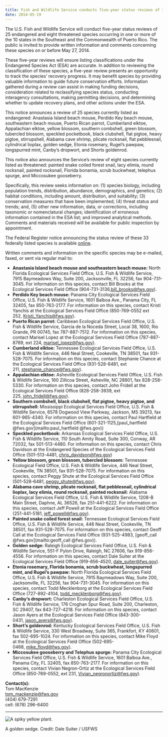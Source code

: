 ```yaml
---
title: Fish and Wildlife Service conducts five-year status reviews of 33 southeastern species
date: 2014-05-19
---
```


The U.S. Fish and Wildlife Service will conduct five-year status reviews of 25 endangered and eight threatened species occurring in one or more of the 10 states in the Southeast and the Commonwealth of Puerto Rico. The public is invited to provide written information and comments concerning these species on or before May 27, 2014.

These five-year reviews will ensure listing classifications under the Endangered Species Act (ESA) are accurate. In addition to reviewing the classification of these species, a five-year review presents an opportunity to track the species’ recovery progress. It may benefit species by providing valuable information to guide future conservation efforts. Information gathered during a review can assist in making funding decisions, consideration related to reclassifying species status, conducting interagency consultations, making permitting decisions, and determining whether to update recovery plans, and other actions under the ESA.

This notice announces a review of 25 species currently listed as endangered: Anastasia Island beach mouse, Perdido Key beach mouse, southeastern beach mouse, Puerto Rican parrot, Cumberland elktoe, Appalachian elktoe, yellow blossom, southern combshell, green blossom, tubercled blossom, speckled pocketbook, black clubshell, flat pigtoe, heavy pigtoe, stirrupshell, Alabama cave shrimp, plicate rocksnail, flat pebblesnail, cylindrical lioplax, golden sedge, Etonia rosemary, Rugel’s pawpaw, longspurred mint, Canby’s dropwort, and Shorts goldenrod.

This notice also announces the Service’s review of eight species currently listed as threatened: painted snake coiled forest snail, lacy elimia, round rocksnail, painted rocksnail, Florida bonamia, scrub buckwheat, telephus spurge, and Miccosukee gooseberry.

Specifically, this review seeks information on: (1) species biology, including population trends, distribution, abundance, demographics, and genetics; (2) habitat conditions, including amount, distribution, and suitability; (3) conservation measures that have been implemented; (4) threat status and trends; and, (5) other new information, data, or corrections, including taxonomic or nomenclatural changes; identification of erroneous information contained in the ESA list; and improved analytical methods. Comments and materials received will be available for public inspection by appointment.

The Federal Register notice announcing the status review of these 33 federally listed species is available [online](https://www.federalregister.gov/articles/2014/03/25/2014-06502/endangered-and-threatened-wildlife-and-plants-5-year-status-reviews-of-33-southeastern-species).

Written comments and information on the specific species may be e-mailed, faxed, or sent via regular mail to:

*   **Anastasia Island beach mouse and southeastern beach mouse:** North Florida Ecological Services Field Office, U.S. Fish & Wildlife Service, 7915 Baymeadows Way, Suite 200, Jacksonville, FL 32256, fax 904-731-3045\. For information on this species, contact Bill Brooks at the Ecological Services Field Office (904-731-3136,[bill_brooks@fws.gov](mailto:bill_brooks@fws.gov)).
*   **Perdido Key beach mouse:** Panama City Ecological Services Field Office, U.S. Fish & Wildlife Service, 1601 Balboa Ave., Panama City, FL 32405, fax 850-763-2177\. For information on this species, contact Kristi Yanchis at the Ecological Services Field Office (850-769-0552 ext 252, [Kristi_Yanchis@fws.gov](mailto:Kristi_Yanchis@fws.gov)).
*   **Puerto Rican parrot:** Caribbean Ecological Services Field Office, U.S. Fish & Wildlife Service, Garcia de la Noceda Street, Local 38, 1600, Rio Grande, PR 00745, fax 787-887-7512\. For information on this species, contact Marisel Lopez at the Ecological Services Field Office (787-887-8769, ext 224, [marisel_lopez@fws.gov](mailto:marisel_lopez@fws.gov)).
*   **Cumberland elktoe:** Tennessee Ecological Services Field Office, U.S. Fish & Wildlife Service, 446 Neal Street, Cookeville, TN 38501, fax 931-528-7075\. For information on this species, contact Stephanie Chance at the Ecological Services Field Office (931-528-6481, ext 211, [stephanie_chance@fws.gov](mailto:stephanie_chance@fws.gov)).
*   **Appalachian elktoe:** Asheville Ecological Services Field Office, U.S. Fish & Wildlife Service, 160 Zillicoa Street, Asheville, NC 28801, fax 828-258-5330\. For information on this species, contact John Fridell at the Ecological Services Field Office (828-258-3939, ext 225, [john_fridell@fws.gov](mailto:john_fridell@fws.gov)).
*   **Southern combshell, black clubshell, flat pigtoe, heavy pigtoe, and stirrupshell:** Mississippi Ecological Services Field Office, U.S. Fish & Wildlife Service, 6578 Dogwood View Parkway, Jackson, MS 39213, fax 601-965-4340\. For information on this species, contact Paul Hartfield at the Ecological Services Field Office (601-321-1125,[paul_hartfield @fws.gov](mailto:paul_hartfield @fws.gov))
*   **Speckled pocketbook:** Arkansas Ecological Services Field Office, U.S. Fish & Wildlife Service, 110 South Amity Road, Suite 300, Conway, AR 72032, fax 501-513-4480\. For information on this species, contact Chris Davidson at the Endangered Species of the Ecological Services Field Office (501-513-4481, [chris_davidson@fws.gov](mailto:chris_davidson@fws.gov))
*   **Yellow blossom, green blossom, tubercled blossom:** Tennessee Ecological Field Office, U.S. Fish & Wildlife Service, 446 Neal Street, Cookeville, TN 38501, fax 931-528-7075\. For information on this species, contact Peggy Shute at the Ecological Services Field Office (501-528-6481, [peggy_shute@fws.gov](mailto:peggy_shute@fws.gov)).
*   **Alabama cave shrimp, plicate rocksnail, flat pebblesnail, cylindrical lioplax, lacy elimia, round rocksnail, painted rocksnail:** Alabama Ecological Services Field Office, U.S. Fish & Wildlife Service, 1208-B Main Street, Daphne, AL 36526, fax 251-441-6222\. For information on this species, contact Jeff Powell at the Ecological Services Field Office (251-441-5181, [jeff_powell@fws.gov](mailto:jeff_powell@fws.gov)).
*   **Painted snake coiled forest snail:** Tennessee Ecological Services Field Office, U.S. Fish & Wildlife Service, 446 Neal Street, Cookeville, TN 38501, fax 931-528-7075\. For information on this species, contact Geoff Call at the Ecological Services Field Office (931-525-4983, [geoff_call @fws.gov](mailto:geoff_call @fws.gov)).
*   **Golden sedge:** Raleigh Ecological Services Field Office, U.S. Fish & Wildlife Service, 551-F Pylon Drive, Raleigh, NC 27606, fax 919-856-4556\. For information on this species, contact Dale Suiter at the Ecological Services Field Office (919-856-4520, [dale_suiter@fws.gov](mailto:dale_suiter@fws.gov)).
*   **Etonia rosemary, Florida bonamia, scrub buckwheat, longspurred mint, and Rugel’s pawpaw:** North Florida Ecological Services Field Office, U.S. Fish & Wildlife Service, 7915 Baymeadows Way, Suite 200, Jacksonville, FL 32256, fax 904-731-3045\. For information on this species, contact Todd Mecklenborg at the Ecological Services Field Office (727-892-4104, [todd_mecklenborg@fws.gov](mailto:todd_mecklenborg@fws.gov)).
*   **Canby’s dropwort:** Charleston Ecological Services Field Office, U.S. Fish & Wildlife Service, 176 Croghan Spur Road, Suite 200, Charleston, SC 29407, fax 843-727-4218\. For information on this species, contact Jason Ayers at the Ecological Services Field Office (843-300-0431, [jason_ayers@fws.gov](mailto:jason_ayers@fws.gov)).
*   **Short’s goldenrod:** Kentucky Ecological Services Field Office, U.S. Fish & Wildlife Service, 330 West Broadway, Suite 365, Frankfort, KY 40601, fax 502-695-1024\. For information on this species, contact Mike Floyd at the Ecological Services Field Office (502-695-0468, [mike_floyd@fws.gov](mailto:mike_floyd@fws.gov)).
*   **Miccosukee gooseberry and Telephus spurge:** Panama City Ecological Services Field Office, U.S. Fish & Wildlife Service, 1601 Balboa Ave., Panama City, FL 32405, fax 850-763-2177\. For information on this species, contact Vivian Negron-Ortiz at the Ecological Services Field Office (850-769-0552, ext 231, [Vivian_negronortiz@fws.gov](mailto:Vivian_negronortiz@fws.gov)).

**Contact(s):**  
Tom MacKenzie  
[tom_mackenzie@fws.gov](mailto:tom_mackenzie@fws.gov)  
(404) 679-7291  
cell: (678) 296-6400

* * *

![A spiky yellow plant.](images/newsUploads/newsThumbs/newsImageThumb1686BABB-C134-4BF4-D4A3DA91E762238F.jpg)

A golden sedge. Credit: Dale Suiter / USFWS  
